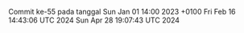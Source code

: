 Commit ke-55 pada tanggal Sun Jan 01 14:00 2023 +0100
Fri Feb 16 14:43:06 UTC 2024
Sun Apr 28 19:07:43 UTC 2024
